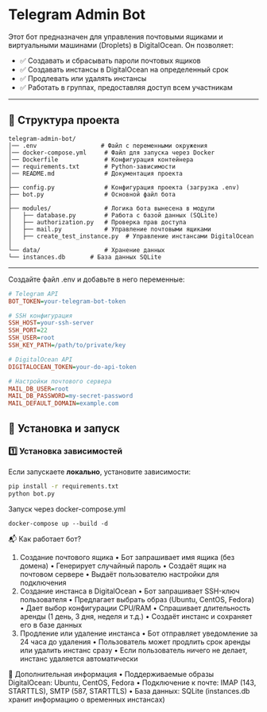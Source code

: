 # Telegram Admin Bot

Этот бот предназначен для управления почтовыми ящиками и виртуальными машинами (Droplets) в DigitalOcean. Он позволяет:
- ✅ Создавать и сбрасывать пароли почтовых ящиков
- ✅ Создавать инстансы в DigitalOcean на определенный срок
- ✅ Продлевать или удалять инстансы
- ✅ Работать в группах, предоставляя доступ всем участникам

---

## 📂 **Структура проекта**
```
telegram-admin-bot/
│── .env                  # Файл с переменными окружения
│── docker-compose.yml     # Файл для запуска через Docker
│── Dockerfile             # Конфигурация контейнера
│── requirements.txt       # Python-зависимости
│── README.md              # Документация проекта
│
├── config.py              # Конфигурация проекта (загрузка .env)
├── bot.py                 # Основной файл бота
│
├── modules/               # Логика бота вынесена в модули
│   ├── database.py        # Работа с базой данных (SQLite)
│   ├── authorization.py   # Проверка прав доступа
│   ├── mail.py            # Управление почтовыми ящиками
│   ├── create_test_instance.py  # Управление инстансами DigitalOcean
│
└── data/                  # Хранение данных
└── instances.db       # База данных SQLite
```
---

Создайте файл .env и добавьте в него переменные:
```ini
# Telegram API
BOT_TOKEN=your-telegram-bot-token

# SSH конфигурация
SSH_HOST=your-ssh-server
SSH_PORT=22
SSH_USER=root
SSH_KEY_PATH=/path/to/private/key

# DigitalOcean API
DIGITALOCEAN_TOKEN=your-do-api-token

# Настройки почтового сервера
MAIL_DB_USER=root
MAIL_DB_PASSWORD=my-secret-password
MAIL_DEFAULT_DOMAIN=example.com
```



## 🚀 **Установка и запуск**
### **1️⃣ Установка зависимостей**
Если запускаете **локально**, установите зависимости:
```bash
pip install -r requirements.txt
python bot.py
```
Запуск через docker-compose.yml
```
docker-compose up --build -d
```

📬 Как работает бот?
1.	Создание почтового ящика
	•	Бот запрашивает имя ящика (без домена)
	•	Генерирует случайный пароль
	•	Создаёт ящик на почтовом сервере
	•	Выдаёт пользователю настройки для подключения
2.	Создание инстанса в DigitalOcean
	•	Бот запрашивает SSH-ключ пользователя
	•	Предлагает выбрать образ (Ubuntu, CentOS, Fedora)
	•	Дает выбор конфигурации CPU/RAM
	•	Спрашивает длительность аренды (1 день, 3 дня, неделя и т.д.)
	•	Создаёт инстанс и сохраняет его в базе данных
3.	Продление или удаление инстанса
	•	Бот отправляет уведомление за 24 часа до удаления
	•	Пользователь может продлить срок аренды или удалить инстанс сразу
	•	Если пользователь ничего не делает, инстанс удаляется автоматически

📌 Дополнительная информация
•	Поддерживаемые образы DigitalOcean: Ubuntu, CentOS, Fedora
•	Подключение к почте: IMAP (143, STARTTLS), SMTP (587, STARTTLS)
•	База данных: SQLite (instances.db хранит информацию о временных инстансах)